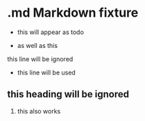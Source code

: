 # .md Markdown fixture

* this will appear as todo
+ as well as this

this line will be ignored

- this line will be used

## this heading will be ignored

1. this also works
